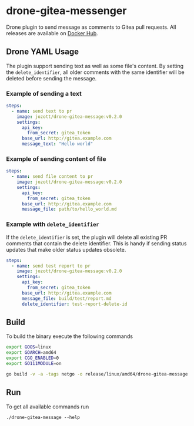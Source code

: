 # drone-gitea-messenger

Drone plugin to send message as comments to Gitea pull requests. 
All releases are available on [Docker Hub](https://hub.docker.com/r/jozott/drone-gitea-message). 

## Drone YAML Usage

The plugin support sending text as well as some file's content.
By setting the `delete_identifier`, all older comments with the same identifier will be
deleted before sending the message.

### Example of sending a text
```yaml
steps:
  - name: send text to pr
    image: jozott/drone-gitea-message:v0.2.0
    settings:
      api_key:
        from_secret: gitea_token
      base_url: http://gitea.example.com
      message_text: "Hello world"
```

### Example of sending content of file
```yaml
steps:
  - name: send file content to pr
    image: jozott/drone-gitea-message:v0.2.0
    settings:
      api_key:
        from_secret: gitea_token
      base_url: http://gitea.example.com
      message_file: path/to/hello_world.md
```

### Example with `delete_identifier`
If the `delete_identifier` is set, the plugin will delete all existing PR comments 
that contain the delete identifier. This is handy if sending status updates that make
older status updates obsolete.
```yaml
steps:
  - name: send test report to pr
    image: jozott/drone-gitea-message:v0.2.0
    settings:
      api_key:
        from_secret: gitea_token
      base_url: http://gitea.example.com
      message_file: build/test/report.md
      delete_identifier: test-report-delete-id
```

## Build
To build the binary execute the following commands
```bash
export GOOS=linux
export GOARCH=amd64
export CGO_ENABLED=0
export GO111MODULE=on

go build -v -a -tags netgo -o release/linux/amd64/drone-gitea-message
```

## Run
To get all available commands run
```
./drone-gitea-message --help
```

